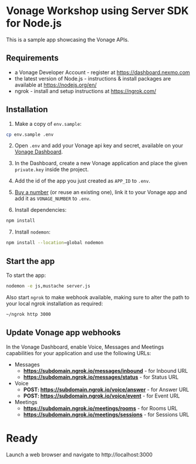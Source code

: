 # Vonage Workshop using Server SDK for Node.js

This is a sample app showcasing the Vonage APIs.

## Requirements

- a Vonage Developer Account - register at https://dashboard.nexmo.com
- the latest version of Node.js - instructions & install packages are available at https://nodejs.org/en/
- ngrok - install and setup instructions at https://ngrok.com/

## Installation

1. Make a copy of `env.sample`:

```sh
cp env.sample .env
```

2. Open `.env` and add your Vonage api key and secret, available on your [Vonage Dashboard](https://dashboard.nexmo.com/settings). 

3. In the Dashboard, create a new Vonage application and place the given `private.key` inside the project.

4. Add the id of the app you just created as `APP_ID` to `.env`.

5. [Buy a number](https://dashboard.nexmo.com/buy-numbers) (or reuse an existing one), link it to your Vonage app and add it as `VONAGE_NUMBER` to `.env`.

6. Install dependencies:

```sh
npm install
```

7. Install `nodemon`:

```sh
npm install --location=global nodemon
```

## Start the app

To start the app:

```sh
nodemon -e js,mustache server.js
```

Also start `ngrok` to make webhook available, making sure to alter the path to your local ngrok installation as required:

```sh
~/ngrok http 3000
```

## Update Vonage app webhooks

In the Vonage Dashboard, enable Voice, Messages and Meetings capabilities for your application and use the following URLs:

- Messages
  - **https://subdomain.ngrok.io/messages/inbound** - for Inbound URL
  - **https://subdomain.ngrok.io/messages/status** - for Status URL
- Voice
  - **POST: https://subdomain.ngrok.io/voice/answer** - for Answer URL
  - **POST: https://subdomain.ngrok.io/voice/event** - for Event URL
- Meetings
  - **https://subdomain.ngrok.io/meetings/rooms** - for Rooms URL
  - **https://subdomain.ngrok.io/meetings/sessions** - for Sessions URL
  
# Ready

Launch a web browser and navigate to http://localhost:3000


